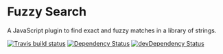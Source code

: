# Fuzzy Search

A JavaScript plugin to find exact and fuzzy matches in a library of strings.

[![Travis build status](http://img.shields.io/travis/jakealbaugh/fuzzy-search.svg?style=flat)](https://travis-ci.org/jakealbaugh/fuzzy-search)
[![Dependency Status](https://david-dm.org/jakealbaugh/fuzzy-search.svg)](https://david-dm.org/jakealbaugh/fuzzy-search)
[![devDependency Status](https://david-dm.org/jakealbaugh/fuzzy-search/dev-status.svg)](https://david-dm.org/jakealbaugh/fuzzy-search#info=devDependencies)
